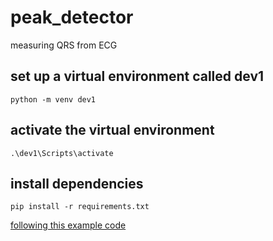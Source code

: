 # peak_detector
measuring QRS from ECG

## set up a virtual environment called dev1
```
python -m venv dev1
```

## activate the virtual environment
```
.\dev1\Scripts\activate
```

## install dependencies 
```
pip install -r requirements.txt
```

[following this example code](https://docs.scipy.org/doc/scipy/reference/generated/scipy.misc.electrocardiogram.html#scipy.misc.electrocardiogram)